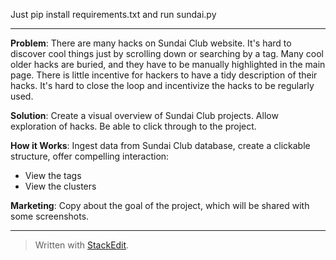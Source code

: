 Just pip install requirements.txt and run sundai.py 

---

**Problem**: There are many hacks on Sundai Club website. It's hard to discover cool things just by scrolling down or searching by a tag. Many cool older hacks are buried, and they have to be manually highlighted in the main page. There is little incentive for hackers to have a tidy description of their hacks. It's hard to close the loop and incentivize the hacks to be regularly used.

**Solution**: Create a visual overview of Sundai Club projects. Allow exploration of hacks. Be able to click through to the project.

**How it Works**: Ingest data from Sundai Club database, create a clickable structure, offer compelling interaction:
 - View the tags
 - View the clusters

**Marketing**: Copy about the goal of the project, which will be shared with some screenshots.

---
> Written with [StackEdit](https://stackedit.io/).
<!--stackedit_data:
eyJoaXN0b3J5IjpbLTExNjI5NTAwNTIsMTg4MDU4OTQ2MywtMT
g1MjkwNDA4LDE5NDY1MzU1NTZdfQ==
-->